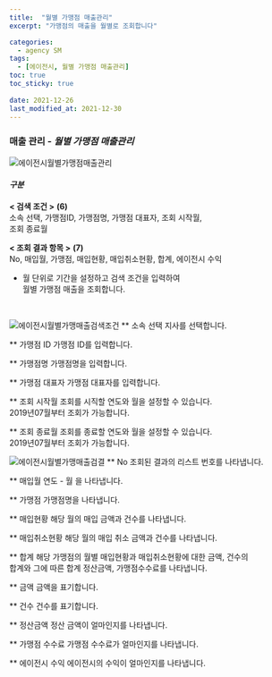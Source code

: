 ```yaml
---
title:  "월별 가맹점 매출관리"
excerpt: "가맹점의 매출을 월별로 조회합니다"

categories:
  - agency SM
tags:
  - [에이전시, 월별 가맹점 매출관리]
toc: true
toc_sticky: true
 
date: 2021-12-26
last_modified_at: 2021-12-30
---
```

### 매출 관리 - *월별 가맹점 매출관리*
![에이전시월별가맹점매출관리](https://user-images.githubusercontent.com/95394003/147521963-d8f8cbb1-1ce1-4348-9647-d490d504e8a4.jpeg)

#### *구분* <br>
**< 검색 조건 >** **(6)**
<br>소속 선택, 가맹점ID, 가맹점명, 가맹점 대표자, 조회 시작월,<br>조회 종료월

**< 조회 결과 항목 >** **(7)**
<br>No, 매입월, 가맹점, 매입현황, 매입취소현황, 합계, 에이전시 수익


- 월 단위로 기간을 설정하고 검색 조건을 입력하여<br>월별 가맹점 매출을 조회합니다.


<br>

![에이전시월별가맹매출검색조건](https://user-images.githubusercontent.com/95394003/147522079-70e582f8-26bf-487c-a994-6de43d4e8096.jpeg)
** 소속 선택
지사를 선택합니다.

** 가맹점 ID
가맹점 ID를 입력합니다.

** 가맹점명
가맹점명을 입력합니다.

** 가맹점 대표자
가맹점 대표자를 입력합니다.

** 조회 시작월
조회를 시직할 연도와 월을 설정할 수 있습니다.<br>2019년07월부터 조회가 가능합니다.

** 조회 종료월
조회를 종료할 연도와 월을 설정할 수 있습니다.<br>2019년07월부터 조회가 가능합니다.
<br>

![에이전시월별가맹매출검결](https://user-images.githubusercontent.com/95394003/147522144-6050eab4-de8d-4ba3-803a-a2a65b650e32.jpeg)
** No
조회된 결과의 리스트 번호를 나타냅니다.

** 매입월
연도 - 월 을 나타냅니다.

** 가맹점
가맹점명을 나타냅니다.

** 매입현황
해당 월의 매입 금액과 건수를 나타냅니다.

** 매입취소현황
해당 월의 매입 취소 금액과 건수를 나타냅니다.

** 합계
해당 가맹점의 월별 매입현황과 매입취소현황에 대한 금액, 건수의<br>합계와 그에 따른 합계 정산금액, 가맹점수수료를 나타냅니다.

** 금액
금액을 표기합니다.

** 건수
건수를 표기합니다.

** 정산금액
정산 금액이 얼마인지를 나타냅니다.

** 가맹점 수수료
가맹점 수수료가 얼마인지를 나타냅니다.

** 에이전시 수익
에이전시의 수익이 얼마인지를 나타냅니다.
